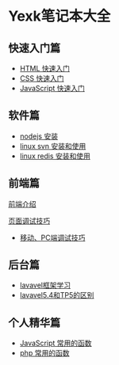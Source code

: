 # Yexk笔记本大全

## 快速入门篇
- [HTML 快速入门]()
- [CSS 快速入门](1_html_css/css.md)
- [JavaScript 快速入门 ](2_js/javascript.md)

## 软件篇
- [nodejs 安装]()
- [linux svn 安装和使用](linux/linux_svn.md)
- [linux redis 安装和使用](linux/redis.md)

## 前端篇
[前端介绍](frontend/forntend.md)

[页面调试技巧](frontend/debuger/readme.md)
	
- [移动、PC端调试技巧](frontend/debuger/mobile_debuger.md)


## 后台篇
- [lavavel框架学习](backend/README.md)
- [lavavel5.4和TP5的区别](backend/distinction.md)


## 个人精华篇
- [JavaScript 常用的函数](javascript/common_function.md)
- [php 常用的函数](php/common_function.md)


